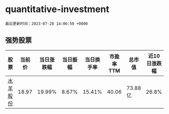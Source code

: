 # quantitative-investment

`最后更新时间：2023-07-28 14:06:50 +0800`

## 强势股票

|股票|当前价|当日涨跌幅|当日振幅|当日换手率|市盈率TTM|总市值|近10日涨跌幅|
|----|----|----|----|----|----|----|----|
|[水羊股份](https://xueqiu.com/S/SZ300740)|18.97|19.99%|8.67%|15.41%|40.06|73.88亿|26.8%|
